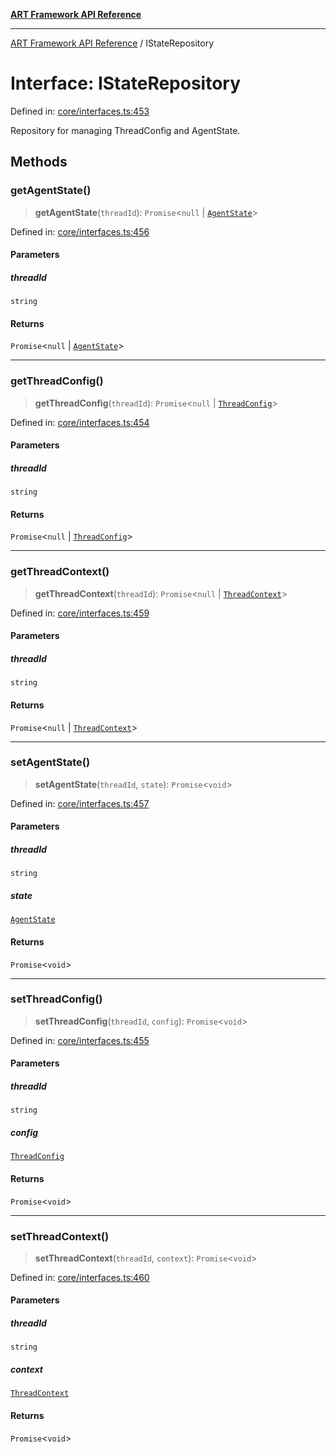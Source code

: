 [**ART Framework API Reference**](../README.md)

***

[ART Framework API Reference](../README.md) / IStateRepository

# Interface: IStateRepository

Defined in: [core/interfaces.ts:453](https://github.com/hashangit/ART/blob/d99cb328093f6dec701b3289d82d5abbf64a3736/src/core/interfaces.ts#L453)

Repository for managing ThreadConfig and AgentState.

## Methods

### getAgentState()

> **getAgentState**(`threadId`): `Promise`\<`null` \| [`AgentState`](AgentState.md)\>

Defined in: [core/interfaces.ts:456](https://github.com/hashangit/ART/blob/d99cb328093f6dec701b3289d82d5abbf64a3736/src/core/interfaces.ts#L456)

#### Parameters

##### threadId

`string`

#### Returns

`Promise`\<`null` \| [`AgentState`](AgentState.md)\>

***

### getThreadConfig()

> **getThreadConfig**(`threadId`): `Promise`\<`null` \| [`ThreadConfig`](ThreadConfig.md)\>

Defined in: [core/interfaces.ts:454](https://github.com/hashangit/ART/blob/d99cb328093f6dec701b3289d82d5abbf64a3736/src/core/interfaces.ts#L454)

#### Parameters

##### threadId

`string`

#### Returns

`Promise`\<`null` \| [`ThreadConfig`](ThreadConfig.md)\>

***

### getThreadContext()

> **getThreadContext**(`threadId`): `Promise`\<`null` \| [`ThreadContext`](ThreadContext.md)\>

Defined in: [core/interfaces.ts:459](https://github.com/hashangit/ART/blob/d99cb328093f6dec701b3289d82d5abbf64a3736/src/core/interfaces.ts#L459)

#### Parameters

##### threadId

`string`

#### Returns

`Promise`\<`null` \| [`ThreadContext`](ThreadContext.md)\>

***

### setAgentState()

> **setAgentState**(`threadId`, `state`): `Promise`\<`void`\>

Defined in: [core/interfaces.ts:457](https://github.com/hashangit/ART/blob/d99cb328093f6dec701b3289d82d5abbf64a3736/src/core/interfaces.ts#L457)

#### Parameters

##### threadId

`string`

##### state

[`AgentState`](AgentState.md)

#### Returns

`Promise`\<`void`\>

***

### setThreadConfig()

> **setThreadConfig**(`threadId`, `config`): `Promise`\<`void`\>

Defined in: [core/interfaces.ts:455](https://github.com/hashangit/ART/blob/d99cb328093f6dec701b3289d82d5abbf64a3736/src/core/interfaces.ts#L455)

#### Parameters

##### threadId

`string`

##### config

[`ThreadConfig`](ThreadConfig.md)

#### Returns

`Promise`\<`void`\>

***

### setThreadContext()

> **setThreadContext**(`threadId`, `context`): `Promise`\<`void`\>

Defined in: [core/interfaces.ts:460](https://github.com/hashangit/ART/blob/d99cb328093f6dec701b3289d82d5abbf64a3736/src/core/interfaces.ts#L460)

#### Parameters

##### threadId

`string`

##### context

[`ThreadContext`](ThreadContext.md)

#### Returns

`Promise`\<`void`\>
